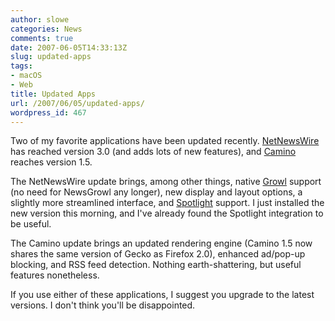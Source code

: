 ```yaml
---
author: slowe
categories: News
comments: true
date: 2007-06-05T14:33:13Z
slug: updated-apps
tags:
- macOS
- Web
title: Updated Apps
url: /2007/06/05/updated-apps/
wordpress_id: 467
---
```


Two of my favorite applications have been updated recently. [NetNewsWire](http://www.newsgator.com/Individuals/NetNewsWire/) has reached version 3.0 (and adds lots of new features), and [Camino](http://www.caminobrowser.org/) reaches version 1.5.

The NetNewsWire update brings, among other things, native [Growl](http://growl.info/) support (no need for NewsGrowl any longer), new display and layout options, a slightly more streamlined interface, and [Spotlight](http://www.apple.com/macosx/features/spotlight/) support. I just installed the new version this morning, and I've already found the Spotlight integration to be useful.

The Camino update brings an updated rendering engine (Camino 1.5 now shares the same version of Gecko as Firefox 2.0), enhanced ad/pop-up blocking, and RSS feed detection. Nothing earth-shattering, but useful features nonetheless.

If you use either of these applications, I suggest you upgrade to the latest versions. I don't think you'll be disappointed.
